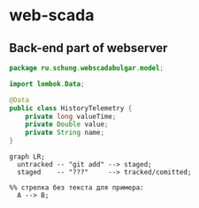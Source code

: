 # web-scada

## Back-end part of webserver

```Java
package ru.schung.webscadabulgar.model;

import lombok.Data;

@Data
public class HistoryTelemetry {
    private long valueTime;
    private Double value;
    private String name;
}
```


```mermaid
graph LR;
  untracked -- "git add" --> staged;
  staged    -- "???"     --> tracked/comitted;

%% стрелка без текста для примера: 
  A --> B;
```
